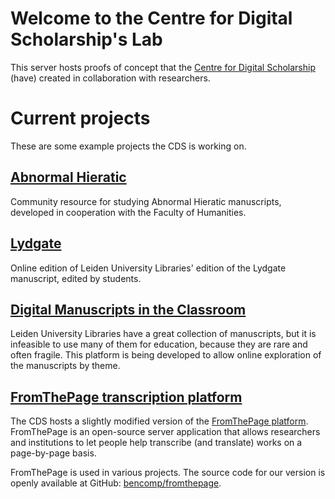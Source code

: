 # Welcome to the Centre for Digital Scholarship's Lab

This server hosts proofs of concept that the <a href="https://www.library.universiteitleiden.nl/research-and-publishing/centre-for-digital-scholarship" target="_blank">Centre for Digital Scholarship</a> (have) created in collaboration with researchers.

# Current projects

These are some example projects the CDS is working on.

## [Abnormal Hieratic](abnormalhieratic/)

Community resource for studying Abnormal Hieratic manuscripts, developed in cooperation with the Faculty of Humanities.

## [Lydgate](lydgate/)

Online edition of Leiden University Libraries' edition of the Lydgate manuscript, edited by students.

## [Digital Manuscripts in the Classroom](digmanclass/)

Leiden University Libraries have a great collection of manuscripts, but it is infeasible to use many of them for education, because they are rare and often fragile. This platform is being developed to allow online exploration of the manuscripts by theme.

## [FromThePage transcription platform](transcription/)

The CDS hosts a slightly modified version of the [FromThePage platform](https://fromthepage.com). FromThePage is an open-source server application that allows researchers and institutions to let people help transcribe (and translate) works on a page-by-page basis.

FromThePage is used in various projects. The source code for our version is openly available at GitHub: [bencomp/fromthepage](https://github.com/bencomp/fromthepage).
